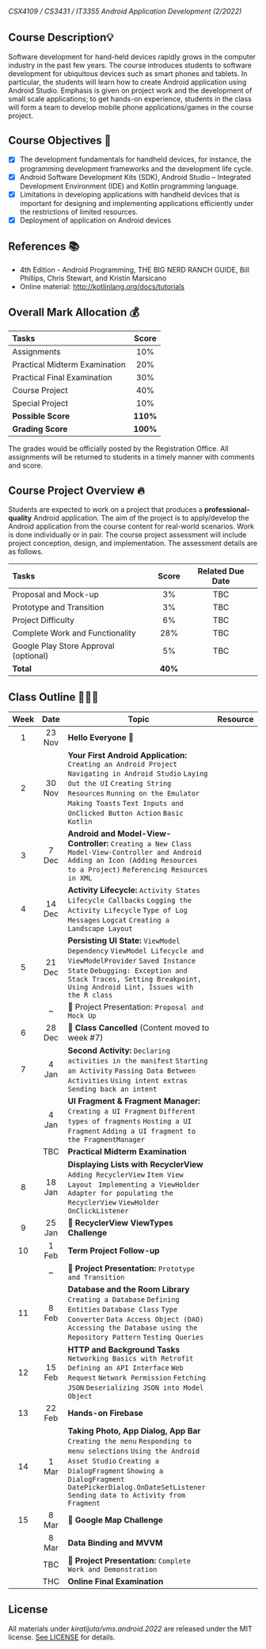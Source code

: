 ###### CSX4109 / CS3431 / IT3355 Android Application Development (2/2022)

## Course Description💡
Software development for hand-held devices rapidly grows in the computer industry in the past few years. The course introduces students to software development for ubiquitous devices such as smart phones and tablets. In particular, the students will learn how to create Android application using Android Studio. Emphasis is given on project work and the development of small scale applications; to get hands-on experience, students in the class will form a team to develop mobile phone applications/games in the course project.

## Course Objectives 🚩
- [x] The development fundamentals for handheld devices, for instance, the programming development frameworks and the development life cycle.
- [x] Android Software Development Kits (SDK), Android Studio – Integrated Development Environment (IDE) and Kotlin programming language.
- [x] Limitations in developing applications with handheld devices that is important for designing and implementing applications efficiently under the restrictions of limited resources.
- [x] Deployment of application on Android devices

## References 📚
- 4th Edition - Android Programming, THE BIG NERD RANCH GUIDE, Bill Phillips, Chris Stewart, and Kristin Marsicano
- Online material: http://kotlinlang.org/docs/tutorials

## Overall Mark Allocation 💰

| Tasks | Score |
| :--- | :---: | 
| Assignments | 10% | 
| Practical Midterm Examination | 20% |
| Practical Final Examination | 30% |
| Course Project | 40% |
| Special Project | 10% |
| **Possible Score** | **110%** |
| **Grading Score** | **100%** |

The grades would be officially posted by the Registration Office. All assignments will be returned to students in a timely manner with comments and score.

## Course Project Overview 🔥
Students are expected to work on a project that produces a **professional-quality** Android application. The aim of the project is to apply/develop the Android application from the course content for real-world scenarios. Work is done individually or in pair. The course project assessment will include project conception, design, and implementation. The assessment details are as follows.

| Tasks | Score | Related Due Date |
| :--- | :---: | :---: |
| Proposal and Mock-up | 3% | TBC |
| Prototype and Transition | 3% | TBC |
| Project Difficulty | 6% | TBC |
| Complete Work and Functionality | 28% | TBC |
| Google Play Store Approval (optional) | 5% | TBC |
| **Total** | **40%** |

## Class Outline 🧑🏻‍🏫

| Week | Date | Topic | Resource |
| :---: | :-----: | --- | :---: |
| 1 | 23 Nov | **Hello Everyone** 🧤 |   |
| 2 | 30 Nov | **Your First Android Application:** `Creating an Android Project` `Navigating in Android Studio` `Laying Out the UI` `Creating String Resources` `Running on the Emulator` `Making Toasts` `Text Inputs and OnClicked Button Action` `Basic Kotlin` |  |
| 3 | 7 Dec | **Android and Model-View-Controller:** `Creating a New Class` `Model-View-Controller and Android` `Adding an Icon (Adding Resources to a Project)` `Referencing Resources in XML` | |
| 4 | 14 Dec | **Activity Lifecycle:** `Activity States` `Lifecycle Callbacks` `Logging the Activity Lifecycle` `Type of Log Messages` `Logcat` `Creating a Landscape Layout` |  |
| 5 | 21 Dec | **Persisting UI State:** `ViewModel Dependency` `ViewModel Lifecycle and ViewModelProvider` `Saved Instance State` `Debugging: Exception and Stack Traces, Setting Breakpoint, Using Android Lint, Issues with the R class` |  |
|   | ~ | 🚨 Project Presentation: `Proposal and Mock Up` |
| 6 | 28 Dec | 🛑 **Class Cancelled** (Content moved to week #7) |
| 7 | 4 Jan | **Second Activity:** `Declaring activities in the manifest` `Starting an Activity` `Passing Data Between Activities` `Using intent extras` `Sending back an intent` |  |
| | 4 Jan | **UI Fragment & Fragment Manager:** `Creating a UI Fragment` `Different types of fragments` `Hosting a UI Fragment` `Adding a UI fragment to the FragmentManager` |  |
|  |  TBC | **Practical Midterm Examination** |
| 8 | 18 Jan | **Displaying Lists with RecyclerView** `Adding RecyclerView` `Item View Layout` ` Implementing a ViewHolder` `Adapter for populating the RecyclerView` `ViewHolder OnClickListener` |  |
| 9 | 25 Jan | 🤼 **RecyclerView ViewTypes Challenge** |
| 10 | 1 Feb | **Term Project Follow-up** |
|   | ~ | 🚨 **Project Presentation:** `Prototype and Transition` |
| 11 | 8 Feb | **Database and the Room Library** `Creating a Database` `Defining Entities` `Database Class` `Type Converter` `Data Access Object (DAO)` `Accessing the Database using the Repository Pattern` `Testing Queries` |  |
| 12 | 15 Feb | **HTTP and Background Tasks** `Networking Basics with Retrofit` `Defining an API Interface` `Web Request` `Network Permission` `Fetching JSON` `Deserializing JSON into Model Object` |  |
| 13 | 22 Feb | **Hands-on Firebase** |  |
| 14 | 1 Mar | **Taking Photo, App Dialog, App Bar** `Creating the menu` `Responding to menu selections` `Using the Android Asset Studio` `Creating a DialogFragment` `Showing a DialogFragment` `DatePickerDialog.OnDateSetListener` `Sending data to Activity from Fragment`| |
| 15 | 8 Mar | 🤼 **Google Map Challenge** |
| | 8 Mar | **Data Binding and MVVM** |
| | TBC | 🚨 **Project Presentation:** `Complete Work and Demonstration` |
| | THC | **Online Final Examination** |


## License

All materials under *kiratijuta/vms.android.2022* are released under the MIT license. [See LICENSE](https://github.com/Kiratijuta/vms.android.2022/blob/main/LICENSE) for details.
